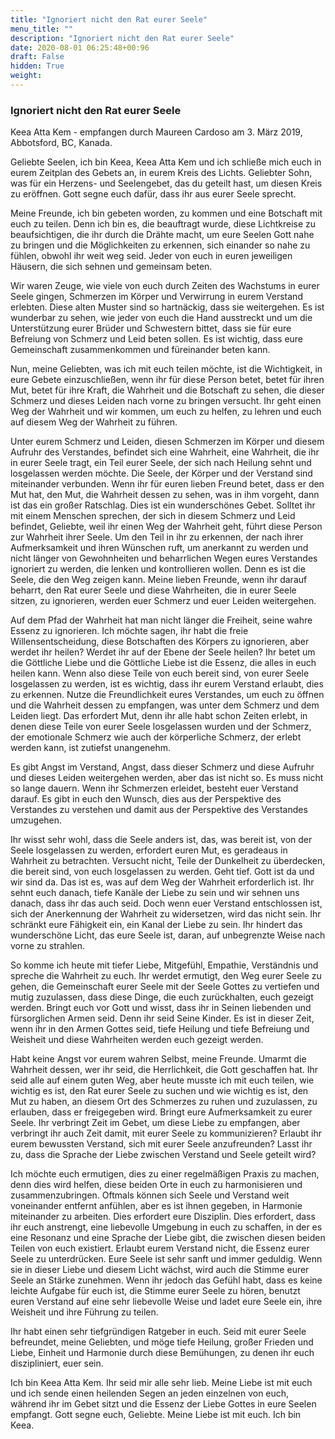 ```yaml
---
title: "Ignoriert nicht den Rat eurer Seele"
menu_title: ""
description: "Ignoriert nicht den Rat eurer Seele"
date: 2020-08-01 06:25:48+00:96
draft: False
hidden: True
weight:
---
```

### Ignoriert nicht den Rat eurer Seele

Keea Atta Kem - empfangen durch Maureen Cardoso am 3. März 2019, Abbotsford, BC, Kanada.

Geliebte Seelen, ich bin Keea, Keea Atta Kem und ich schließe mich euch in eurem Zeitplan des Gebets an, in eurem Kreis des Lichts. Geliebter Sohn, was für ein Herzens- und Seelengebet, das du geteilt hast, um diesen Kreis zu eröffnen. Gott segne euch dafür, dass ihr aus eurer Seele sprecht.

Meine Freunde, ich bin gebeten worden, zu kommen und eine Botschaft mit euch zu teilen. Denn ich bin es, die beauftragt wurde, diese Lichtkreise zu beaufsichtigen, die ihr durch die Drähte macht, um eure Seelen Gott nahe zu bringen und die Möglichkeiten zu erkennen, sich einander so nahe zu fühlen, obwohl ihr weit weg seid. Jeder von euch in euren jeweiligen Häusern, die sich sehnen und gemeinsam beten.

Wir waren Zeuge, wie viele von euch durch Zeiten des Wachstums in eurer Seele gingen, Schmerzen im Körper und Verwirrung in eurem Verstand erlebten. Diese alten Muster sind so hartnäckig, dass sie weitergehen. Es ist wunderbar zu sehen, wie jeder von euch die Hand ausstreckt und um die Unterstützung eurer Brüder und Schwestern bittet, dass sie für eure Befreiung von Schmerz und Leid beten sollen. Es ist wichtig, dass eure Gemeinschaft zusammenkommen und füreinander beten kann.

Nun, meine Geliebten, was ich mit euch teilen möchte, ist die Wichtigkeit, in eure Gebete einzuschließen, wenn ihr für diese Person betet, betet für ihren Mut, betet für ihre Kraft, die Wahrheit und die Botschaft zu sehen, die dieser Schmerz und dieses Leiden nach vorne zu bringen versucht. Ihr geht einen Weg der Wahrheit und wir kommen, um euch zu helfen, zu lehren und euch auf diesem Weg der Wahrheit zu führen.

Unter eurem Schmerz und Leiden, diesen Schmerzen im Körper und diesem Aufruhr des Verstandes, befindet sich eine Wahrheit, eine Wahrheit, die ihr in eurer Seele tragt, ein Teil eurer Seele, der sich nach Heilung sehnt und losgelassen werden möchte. Die Seele, der Körper und der Verstand sind miteinander verbunden. Wenn ihr für euren lieben Freund betet, dass er den Mut hat, den Mut, die Wahrheit dessen zu sehen, was in ihm vorgeht, dann ist das ein großer Ratschlag. Dies ist ein wunderschönes Gebet. Solltet ihr mit einem Menschen sprechen, der sich in diesem Schmerz und Leid befindet, Geliebte, weil ihr einen Weg der Wahrheit geht, führt diese Person zur Wahrheit ihrer Seele. Um den Teil in ihr zu erkennen, der nach ihrer Aufmerksamkeit und ihren Wünschen ruft, um anerkannt zu werden und nicht länger von Gewohnheiten und beharrlichen Wegen eures Verstandes ignoriert zu werden, die lenken und kontrollieren wollen. Denn es ist die Seele, die den Weg zeigen kann. Meine lieben Freunde, wenn ihr darauf beharrt, den Rat eurer Seele und diese Wahrheiten, die in eurer Seele sitzen, zu ignorieren, werden euer Schmerz und euer Leiden weitergehen.

Auf dem Pfad der Wahrheit hat man nicht länger die Freiheit, seine wahre Essenz zu ignorieren. Ich möchte sagen, ihr habt die freie Willensentscheidung, diese Botschaften des Körpers zu ignorieren, aber werdet ihr heilen? Werdet ihr auf der Ebene der Seele heilen? Ihr betet um die Göttliche Liebe und die Göttliche Liebe ist die Essenz, die alles in euch heilen kann. Wenn also diese Teile von euch bereit sind, von eurer Seele losgelassen zu werden, ist es wichtig, dass ihr eurem Verstand erlaubt, dies zu erkennen. Nutze die Freundlichkeit eures Verstandes, um euch zu öffnen und die Wahrheit dessen zu empfangen, was unter dem Schmerz und dem Leiden liegt. Das erfordert Mut, denn ihr alle habt schon Zeiten erlebt, in denen diese Teile von eurer Seele losgelassen wurden und der Schmerz, der emotionale Schmerz wie auch der körperliche Schmerz, der erlebt werden kann, ist zutiefst unangenehm.

Es gibt Angst im Verstand, Angst, dass dieser Schmerz und diese Aufruhr und dieses Leiden weitergehen werden, aber das ist nicht so. Es muss nicht so lange dauern. Wenn ihr Schmerzen erleidet, besteht euer Verstand darauf. Es gibt in euch den Wunsch, dies aus der Perspektive des Verstandes zu verstehen und damit aus der Perspektive des Verstandes umzugehen.

Ihr wisst sehr wohl, dass die Seele anders ist, das, was bereit ist, von der Seele losgelassen zu werden, erfordert euren Mut, es geradeaus in Wahrheit zu betrachten. Versucht nicht, Teile der Dunkelheit zu überdecken, die bereit sind, von euch losgelassen zu werden. Geht tief. Gott ist da und wir sind da. Das ist es, was auf dem Weg der Wahrheit erforderlich ist. Ihr sehnt euch danach, tiefe Kanäle der Liebe zu sein und wir sehnen uns danach, dass ihr das auch seid. Doch wenn euer Verstand entschlossen ist, sich der Anerkennung der Wahrheit zu widersetzen, wird das nicht sein. Ihr schränkt eure Fähigkeit ein, ein Kanal der Liebe zu sein. Ihr hindert das wunderschöne Licht, das eure Seele ist, daran, auf unbegrenzte Weise nach vorne zu strahlen.

So komme ich heute mit tiefer Liebe, Mitgefühl, Empathie, Verständnis und spreche die Wahrheit zu euch. Ihr werdet ermutigt, den Weg eurer Seele zu gehen, die Gemeinschaft eurer Seele mit der Seele Gottes zu vertiefen und mutig zuzulassen, dass diese Dinge, die euch zurückhalten, euch gezeigt werden. Bringt euch vor Gott und wisst, dass ihr in Seinen liebenden und fürsorglichen Armen seid. Denn ihr seid Seine Kinder. Es ist in dieser Zeit, wenn ihr in den Armen Gottes seid, tiefe Heilung und tiefe Befreiung und Weisheit und diese Wahrheiten werden euch gezeigt werden.

Habt keine Angst vor eurem wahren Selbst, meine Freunde. Umarmt die Wahrheit dessen, wer ihr seid, die Herrlichkeit, die Gott geschaffen hat. Ihr seid alle auf einem guten Weg, aber heute musste ich mit euch teilen, wie wichtig es ist, den Rat eurer Seele zu suchen und wie wichtig es ist, den Mut zu haben, an diesem Ort des Schmerzes zu ruhen und zuzulassen, zu erlauben, dass er freigegeben wird. Bringt eure Aufmerksamkeit zu eurer Seele. Ihr verbringt Zeit im Gebet, um diese Liebe zu empfangen, aber verbringt ihr auch Zeit damit, mit eurer Seele zu kommunizieren? Erlaubt ihr eurem bewussten Verstand, sich mit eurer Seele anzufreunden? Lasst ihr zu, dass die Sprache der Liebe zwischen Verstand und Seele geteilt wird?

Ich möchte euch ermutigen, dies zu einer regelmäßigen Praxis zu machen, denn dies wird helfen, diese beiden Orte in euch zu harmonisieren und zusammenzubringen. Oftmals können sich Seele und Verstand weit voneinander entfernt anfühlen, aber es ist ihnen gegeben, in Harmonie miteinander zu arbeiten. Dies erfordert eure Disziplin. Dies erfordert, dass ihr euch anstrengt, eine liebevolle Umgebung in euch zu schaffen, in der es eine Resonanz und eine Sprache der Liebe gibt, die zwischen diesen beiden Teilen von euch existiert. Erlaubt eurem Verstand nicht, die Essenz eurer Seele zu unterdrücken. Eure Seele ist sehr sanft und immer geduldig. Wenn sie in dieser Liebe und diesem Licht wächst, wird auch die Stimme eurer Seele an Stärke zunehmen. Wenn ihr jedoch das Gefühl habt, dass es keine leichte Aufgabe für euch ist, die Stimme eurer Seele zu hören, benutzt euren Verstand auf eine sehr liebevolle Weise und ladet eure Seele ein, ihre Weisheit und ihre Führung zu teilen.

Ihr habt einen sehr tiefgründigen Ratgeber in euch. Seid mit eurer Seele befreundet, meine Geliebten, und möge tiefe Heilung, großer Frieden und Liebe, Einheit und Harmonie durch diese Bemühungen, zu denen ihr euch diszipliniert, euer sein.

Ich bin Keea Atta Kem. Ihr seid mir alle sehr lieb. Meine Liebe ist mit euch und ich sende einen heilenden Segen an jeden einzelnen von euch, während ihr im Gebet sitzt und die Essenz der Liebe Gottes in eure Seelen empfangt. Gott segne euch, Geliebte. Meine Liebe ist mit euch. Ich bin Keea.
